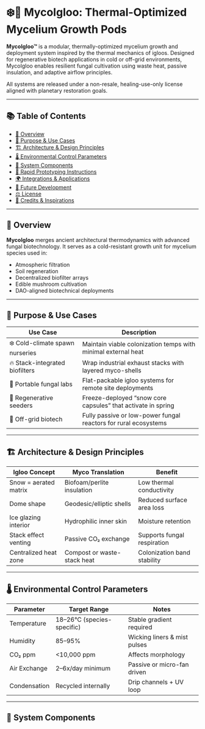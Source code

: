 # ❄️🍄 MycoIgloo: Thermal-Optimized Mycelium Growth Pods

**MycoIgloo™** is a modular, thermally-optimized mycelium growth and deployment system inspired by the thermal mechanics of igloos. Designed for regenerative biotech applications in cold or off-grid environments, MycoIgloo enables resilient fungal cultivation using waste heat, passive insulation, and adaptive airflow principles.

All systems are released under a non-resale, healing-use-only license aligned with planetary restoration goals.

---

## 📚 Table of Contents

- [🧰 Overview](#-overview)
- [🎯 Purpose & Use Cases](#-purpose--use-cases)
- [🏗️ Architecture & Design Principles](#-architecture--design-principles)
- [🌡️ Environmental Control Parameters](#️-environmental-control-parameters)
- [🔧 System Components](#-system-components)
- [🚀 Rapid Prototyping Instructions](#-rapid-prototyping-instructions)
- [🌍 Integrations & Applications](#-integrations--applications)
- [🧪 Future Development](#-future-development)
- [⚖️ License](#️-license)
- [🧠 Credits & Inspirations](#-credits--inspirations)

---

## 🧰 Overview

**MycoIgloo** merges ancient architectural thermodynamics with advanced fungal biotechnology. It serves as a cold-resistant growth unit for mycelium species used in:

- Atmospheric filtration  
- Soil regeneration  
- Decentralized biofilter arrays  
- Edible mushroom cultivation  
- DAO-aligned biotechnical deployments

---

## 🎯 Purpose & Use Cases

| Use Case | Description |
|----------|-------------|
| ❄️ Cold-climate spawn nurseries | Maintain viable colonization temps with minimal external heat |
| 🔥 Stack-integrated biofilters | Wrap industrial exhaust stacks with layered myco-shells |
| 🧳 Portable fungal labs | Flat-packable igloo systems for remote site deployments |
| 🌱 Regenerative seeders | Freeze-deployed “snow core capsules” that activate in spring |
| 🧪 Off-grid biotech | Fully passive or low-power fungal reactors for rural ecosystems |

---

## 🏗️ Architecture & Design Principles

| Igloo Concept | Myco Translation | Benefit |
|---------------|------------------|---------|
| Snow = aerated matrix | Biofoam/perlite insulation | Low thermal conductivity |
| Dome shape | Geodesic/elliptic shells | Reduced surface area loss |
| Ice glazing interior | Hydrophilic inner skin | Moisture retention |
| Stack effect venting | Passive CO₂ exchange | Supports fungal respiration |
| Centralized heat zone | Compost or waste-stack heat | Colonization band stability |

---

## 🌡️ Environmental Control Parameters

| Parameter | Target Range | Notes |
|----------|--------------|-------|
| Temperature | 18–26°C (species-specific) | Stable gradient required |
| Humidity | 85–95% | Wicking liners & mist pulses |
| CO₂ ppm | <10,000 ppm | Affects morphology |
| Air Exchange | 2–6x/day minimum | Passive or micro-fan driven |
| Condensation | Recycled internally | Drip channels + UV loop |

---

## 🔧 System Components
